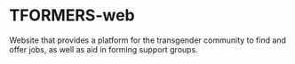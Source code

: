 # TFORMERS-web
Website that provides a platform for the transgender community to find and offer jobs, as well as aid in forming support groups.
